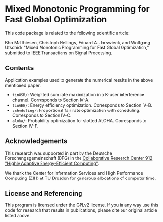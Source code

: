 Mixed Monotonic Programming for Fast Global Optimization
==================

This code package is related to the following scientific article:

Bho Matthiesen, Christoph Hellings, Eduard A. Jorswieck, and Wolfgang Utschick "Mixed Monotonic Programming for Fast Global Optimization," submitted to IEEE Transactions on Signal Processing.


## Contents

Application examples used to generate the numerical results in the above mentioned paper.

* `tinWSR/`: Weighted sum rate maximization in a K-user interference channel. Corresponds to Section IV-A.
* `tinGEE/`: Energy efficiency optimization. Corresponds to Section IV-B.
* `scheduling/`: Proportional fair rate optimization with scheduling. Corresponds to Section IV-C.
* `aloha/`: Probability optimization for slotted ALOHA. Corresponds to Section IV-F.


## Acknowledgements

This research was supported in part by the Deutsche Forschungsgemeinschaft (DFG) in the [Collaborative Research Center 912 "Highly Adaptive Energy-Efficient Computing"](https://tu-dresden.de/ing/forschung/sfb912).

We thank the Center for Information Services and High Performance Computing (ZIH) at TU Dresden for generous allocations of computer time.


## License and Referencing

This program is licensed under the GPLv2 license. If you in any way use this code for research that results in publications, please cite our original article listed above.


